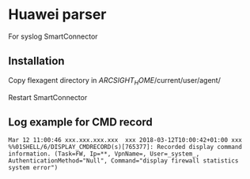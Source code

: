 # Huawei parser
For syslog SmartConnector

## Installation
Copy flexagent directory in $ARCSIGHT_HOME$/current/user/agent/

Restart SmartConnector

## Log example for CMD record
```
Mar 12 11:00:46 xxx.xxx.xxx.xxx  xxx 2018-03-12T10:00:42+01:00 xxx %%01SHELL/6/DISPLAY_CMDRECORD(s)[765377]: Recorded display command information. (Task=FW, Ip=**, VpnName=, User=_system_, AuthenticationMethod="Null", Command="display firewall statistics system error")
```
